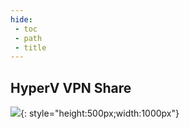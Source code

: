 ```yaml
---
hide:
 - toc
 - path
 - title
---
```

## HyperV VPN Share
![](Site/docs/software/assets/vmvpn.png){: style="height:500px;width:1000px"}